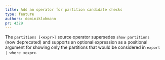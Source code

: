 ```yaml
---
title: Add an operator for partition candidate checks
type: feature
authors: dominiklohmann
pr: 4329
---
```


The `partitions [<expr>]` source operator supersedes `show partitions` (now
deprecated) and supports an optional expression as a positional argument for
showing only the partitions that would be considered in `export | where <expr>`.

